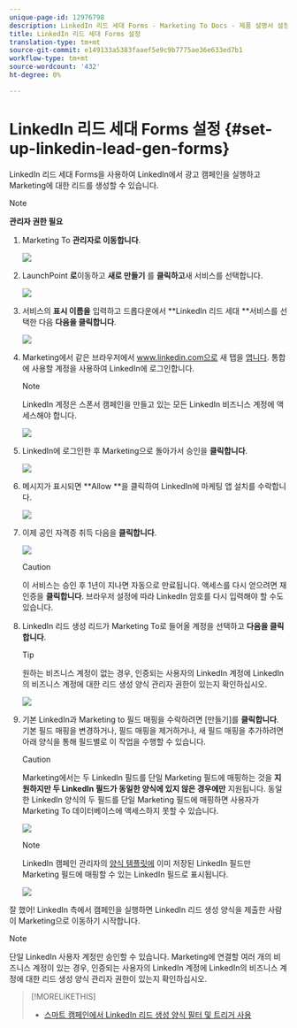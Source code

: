 ```yaml
---
unique-page-id: 12976798
description: LinkedIn 리드 세대 Forms - Marketing To Docs - 제품 설명서 설정
title: LinkedIn 리드 세대 Forms 설정
translation-type: tm+mt
source-git-commit: e149133a5383faaef5e9c9b7775ae36e633ed7b1
workflow-type: tm+mt
source-wordcount: '432'
ht-degree: 0%

---
```



# LinkedIn 리드 세대 Forms 설정 {#set-up-linkedin-lead-gen-forms}

LinkedIn 리드 세대 Forms을 사용하여 LinkedIn에서 광고 캠페인을 실행하고 Marketing에 대한 리드를 생성할 수 있습니다.

>[!NOTE]
>
>**관리자 권한 필요**

1. Marketing To **관리자로 이동합니다**.

   ![](assets/image2016-11-29-10-3a50-3a29.png)

1. LaunchPoint **로**&#x200B;이동하고 **새로 만들기** 를 **클릭하고**&#x200B;새 서비스를 선택합니다.

   ![](assets/image2016-11-29-10-3a51-3a11.png)

1. 서비스의 **표시 이름을** 입력하고 드롭다운에서 **LinkedIn 리드 세대 **서비스를 선택한 다음 **다음을 클릭합니다**.

   ![](assets/linkedin-lead-gen.png)

1. Marketing에서 같은 브라우저에서 www.linkedin.com으로 새 탭을 [엽니다](http://www.linkedin.com). 통합에 사용할 계정을 사용하여 LinkedIn에 로그인합니다.

   >[!NOTE]
   >
   >LinkedIn 계정은 스폰서 캠페인을 만들고 있는 모든 LinkedIn 비즈니스 계정에 액세스해야 합니다.

   ![](assets/linkedin-login.png)

1. LinkedIn에 로그인한 후 Marketing으로 돌아가서 승인을 **클릭합니다**.

   ![](assets/linkedin-lead-gen-authorize.png)

1. 메시지가 표시되면 **Allow **을 클릭하여 LinkedIn에 마케팅 앱 설치를 수락합니다.

   ![](assets/linkedin-marketo-allow.png)

1. 이제 공인 자격증 취득 다음을 **클릭합니다**.

   ![](assets/image2017-9-28-7-3a55-3a14.png)

   >[!CAUTION]
   >
   >이 서비스는 승인 후 1년이 지나면 자동으로 만료됩니다. 액세스를 다시 얻으려면 재인증을 **클릭합니다**. 브라우저 설정에 따라 LinkedIn 암호를 다시 입력해야 할 수도 있습니다.

1. LinkedIn 리드 생성 리드가 Marketing To로 들어올 계정을 선택하고 **다음을 클릭합니다**.

   >[!TIP]
   >
   >원하는 비즈니스 계정이 없는 경우, 인증되는 사용자의 LinkedIn 계정에 LinkedIn의 비즈니스 계정에 대한 리드 생성 양식 관리자 권한이 있는지 확인하십시오.

   ![](assets/linkedin-pages-to-capture.png)

1. 기본 LinkedIn과 Marketing to 필드 매핑을 수락하려면 [만들기]를 **클릭합니다**. 기본 필드 매핑을 변경하거나, 필드 매핑을 제거하거나, 새 필드 매핑을 추가하려면 아래 양식을 통해 필드별로 이 작업을 수행할 수 있습니다.

   >[!CAUTION]
   >
   >Marketing에서는 두 LinkedIn 필드를 단일 Marketing 필드에 매핑하는 것을 **지원하지만 두 LinkedIn 필드가 동일한 양식에 있지 않은 경우에만** 지원됩니다. 동일한 LinkedIn 양식의 두 필드를 단일 Marketing 필드에 매핑하면 사용자가 Marketing To 데이터베이스에 액세스하지 못할 수 있습니다.

   ![](assets/linkedin-lead-gen-mapping.png)

   >[!NOTE]
   >
   >LinkedIn 캠페인 관리자의 [양식 템플릿에](https://www.linkedin.com/help/lms/answer/79634) 이미 저장된 LinkedIn 필드만 Marketing 필드에 매핑할 수 있는 LinkedIn 필드로 표시됩니다.

   ![](assets/linkedin-installed-services.png)

잘 했어! LinkedIn 측에서 캠페인을 실행하면 LinkedIn 리드 생성 양식을 제출한 사람이 Marketing으로 이동하기 시작합니다.

>[!NOTE]
>
>단일 LinkedIn 사용자 계정만 승인할 수 있습니다. Marketing에 연결할 여러 개의 비즈니스 계정이 있는 경우, 인증되는 사용자의 LinkedIn 계정에 LinkedIn의 비즈니스 계정에 대한 리드 생성 양식 관리자 권한이 있는지 확인하십시오.

>[!MORELIKETHIS]
>
>* [스마트 캠페인에서 LinkedIn 리드 생성 양식 필터 및 트리거 사용](use-linkedin-lead-gen-form-filters-and-triggers-in-a-smart-campaign.md)

>



